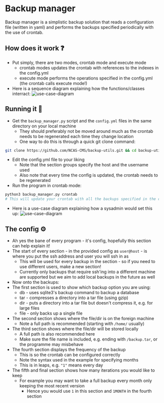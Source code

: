 # Backup manager
Backup manager is a simplistic backup solution that reads a configuration file (written in yaml) and performs the backups specified periodically with the use of crontab.

## How does it work ❓
* Put simply, there are two modes, crontab mode and execute mode
  * crontab modes updates the crontab with references to the indexes in the config.yml
  * execute mode performs the operations specified in the config.yml (the crontab calls execute mode!)
* Here is a sequence diagram explaining how the functions/classes interract:
![use-case-diagram](http://www.plantuml.com/plantuml/proxy?cache=no&src=https://raw.githubusercontent.com/NCAS-CMS/backup-utils/dev/diagrams/sequence-diagram.iuml?token=GHSAT0AAAAAACTFT7ARH7X3JRCE5YKE3JHEZTAMOUQ)

## Running it 🏃
* Get the `backup_manager.py` script and the `config.yml` files in the same directory on your local machine
  * They should preferably not be moved around much as the crontab needs to be regenerated each time they change location
  * One way to do this is through a quick git clone command:
```bash
git clone https://github.com/NCAS-CMS/backup-utils.git && cd backup-utils
```
* Edit the config.yml file to your liking
  * Note that the section groups specify the host and the username used
  * Also note that every time the config is updated, the crontab needs to be regenerated
* Run the program in crontab mode:
```bash
python3 backup_manager.py crontab
# This will update your crontab with all the backups specified in the config file
```
* Here is a use-case diagram explaining how a sysadmin would set this up:
![use-case-diagram](http://www.plantuml.com/plantuml/proxy?cache=no&src=https://raw.githubusercontent.com/NCAS-CMS/backup-utils/dev/diagrams/use-case-diagram.iuml?token=GHSAT0AAAAAACTFT7AQXQDCKW76757FRGMGZTAMNVA)

<!-- Note the UML diagrams have to have their tokens updated due to this being a private git repository as of now - it should not be an issue if we go public -->

## The config ⚙️
* Ah yes the bane of every program - it's config, hopefully this section can help explain it!
* The start of every section - in the provided config as `user@host` - is where you put the ssh address and user you will ssh in as
  * This will be used for every backup in the section - so if you need to use different users, make a new section!
  * Currently only backups that require ssh'ing into a different machine are supported but we aim to add local backups in the future as well
*  Now onto the backups:
  * The first section is used to show which backup option you are using:
    * db - uses sqlite3's backup command to backup a database
    * tar - compresses a directory into a tar file (using gzip)
    * dir - puts a directory into a tar file but doesn't compress it, e.g. for large files
    * file - only backs up a single file
  * The second section shows where the file/dir is on the foreign machine
    * Note a full path is recommended (starting with `/home/` usually)
  * The third section shows where the file/dir will be stored locally
    * A full path is also recommended here
    * Make sure the file name is included, e.g. ending with `/backup.tar`, or the programme may misbehave
  * The fourth section displays the frequency of the backup
    * This is so the crontab can be configured correctly
    * Note the syntax used in the example for specifying months
    * This is in leaps, e.g. `"1"` means every day
  * The fifth and final section shows how many iterations you would like to keep
    * For example you may want to take a full backup every month only keeping the most recent version
      * Hence you would use `1` in this section and `1MONTH` in the fourth section